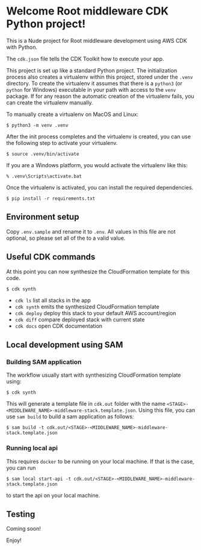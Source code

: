 
# Welcome Root middleware CDK Python project!

This is a Nude project for Root middleware development using AWS CDK with Python.

The `cdk.json` file tells the CDK Toolkit how to execute your app.

This project is set up like a standard Python project.  The initialization
process also creates a virtualenv within this project, stored under the `.venv`
directory.  To create the virtualenv it assumes that there is a `python3`
(or `python` for Windows) executable in your path with access to the `venv`
package. If for any reason the automatic creation of the virtualenv fails,
you can create the virtualenv manually.

To manually create a virtualenv on MacOS and Linux:

```
$ python3 -m venv .venv
```

After the init process completes and the virtualenv is created, you can use the following
step to activate your virtualenv.

```
$ source .venv/bin/activate
```

If you are a Windows platform, you would activate the virtualenv like this:

```
% .venv\Scripts\activate.bat
```

Once the virtualenv is activated, you can install the required dependencies.

```
$ pip install -r requirements.txt
```

## Environment setup
Copy `.env.sample` and rename it to `.env`. All values in this file are not optional, so
please set all of the to a valid value.

## Useful CDK commands

At this point you can now synthesize the CloudFormation template for this code.

```
$ cdk synth
```


 * `cdk ls`          list all stacks in the app
 * `cdk synth`       emits the synthesized CloudFormation template
 * `cdk deploy`      deploy this stack to your default AWS account/region
 * `cdk diff`        compare deployed stack with current state
 * `cdk docs`        open CDK documentation


## Local development using SAM

### Building SAM application
The workflow usually start with synthesizing CloudFormation template using:

```
$ cdk synth
```

This will generate a template file in `cdk.out` folder with the
name `<STAGE>-<MIDDLEWARE_NAME>-middleware-stack.template.json`. Using this file, you can 
use `sam build` to build a sam application as follows:

```
$ sam build -t cdk.out/<STAGE>-<MIDDLEWARE_NAME>-middleware-stack.template.json
```

### Running local api
This requires `docker` to be running on your local machine. If that is the case, you can run

```
$ sam local start-api -t cdk.out/<STAGE>-<MIDDLEWARE_NAME>-middleware-stack.template.json
```
to start the api on your local machine.

## Testing
Coming soon!

Enjoy!
